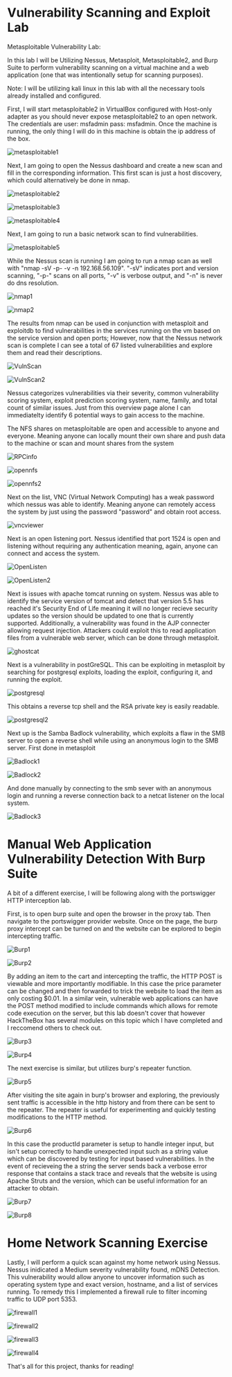 # Vulnerability Scanning and Exploit Lab
Metasploitable Vulnerability Lab:

In this lab I will be Utilizing Nessus, Metasploit, Metasploitable2, and Burp Suite to perform vulnerability scanning on a virtual machine and a web application (one that was intentionally setup for scanning purposes).

Note: I will be utilizing kali linux in this lab with all the necessary tools already installed and configured.

First, I will start metasploitable2 in VirtualBox configured with Host-only adapter as you should never expose metasploitable2 to an open network. The credentials are user: msfadmin pass: msfadmin. Once the machine is running, the only thing I will do in this machine is obtain the ip address of the box.

![metasploitable1](https://github.com/user-attachments/assets/854c6de6-bc25-470d-ba47-d53732e2a65f)

Next, I am going to open the Nessus dashboard and create a new scan and fill in the corresponding information. This first scan is just a host discovery, which could alternatively be done in nmap.

![metasploitable2](https://github.com/user-attachments/assets/43603334-1666-45a4-9186-d5179c681cfd)

![metasploitable3](https://github.com/user-attachments/assets/6854293f-e28d-4848-9be2-60d741092dab)

![metasploitable4](https://github.com/user-attachments/assets/75336e55-3070-47f0-b105-00a1b1708f59)

Next, I am going to run a basic network scan to find vulnerabilities. 

![metasploitable5](https://github.com/user-attachments/assets/c5e32de2-a2f6-4fc3-bd35-5e61d0af04be)

While the Nessus scan is running I am going to run a nmap scan as well with "nmap -sV -p- -v -n 192.168.56.109". "-sV" indicates port and version scanning, "-p-" scans on all ports, "-v" is verbose output, and "-n" is never do dns resolution.

![nmap1](https://github.com/user-attachments/assets/e52104be-fd90-4376-ab99-0334264aa692)

![nmap2](https://github.com/user-attachments/assets/6fff5fa4-896f-4439-81cf-3e8598b0ead5)

The results from nmap can be used in conjunction with metasploit and exploitdb to find vulnerabilities in the services running on the vm based on the service version and open ports; However, now that the Nessus network scan is complete I can see a total of 67 listed vulnerabilities and explore them and read their descriptions.

![VulnScan](https://github.com/user-attachments/assets/98f98cfa-f637-445b-a207-06df0523fb05)

![VulnScan2](https://github.com/user-attachments/assets/a28166bb-9173-40ac-937b-058bc089b5cf)

Nessus categorizes vulnerabilities via their severity, common vulnerability scoring system, exploit prediction scoring system, name, family, and total count of similar issues. Just from this overview page alone I can immediatelty identify 6 potential ways to gain access to the machine.

The NFS shares on metasploitable are open and accessible to anyone and everyone. Meaning anyone can locally mount their own share and push data to the machine or scan and mount shares from the system

![RPCinfo](https://github.com/user-attachments/assets/b73c0fbc-2c2d-4d01-a539-9123d2eb2394)

![opennfs](https://github.com/user-attachments/assets/00dde9cb-70d0-4b39-a476-aa8c86b69ad2)

![opennfs2](https://github.com/user-attachments/assets/ecbd09c7-2409-4aa2-929f-8a251756b4de)

Next on the list, VNC (Virtual Network Computing) has a weak password which nessus was able to identify. Meaning anyone can remotely access the system by just using the password "password" and obtain root access.

![vncviewer](https://github.com/user-attachments/assets/8f0544d9-2345-49e4-a9bf-64c48dd25d1b)

Next is an open listening port. Nessus identified that port 1524 is open and listening without requiring any authentication meaning, again, anyone can connect and access the system.

![OpenListen](https://github.com/user-attachments/assets/de68b39e-dd70-4ca2-9159-2895b05fc192)

![OpenListen2](https://github.com/user-attachments/assets/92cef5f9-532d-4ed1-966e-144b498b1439)

Next is issues with apache tomcat running on system. Nessus was able to identify the service version of tomcat and detect that version 5.5 has reached it's Security End of Life meaning it will no longer recieve security updates so the version should be updated to one that is currently supported. Additionally, a vulnerability was found in the AJP connecter allowing request injection. Attackers could exploit this to read application files from a vulnerable web server, which can be done through metasploit.

![ghostcat](https://github.com/user-attachments/assets/b6458c01-c0e3-41b3-85bd-b27c06b27f20)

Next is a vulnerability in postGreSQL. This can be exploiting in metasploit by searching for postgresql exploits, loading the exploit, configuring it, and running the exploit.

![postgresql](https://github.com/user-attachments/assets/f5f67c38-605e-4a6d-8058-c8631e9308b1)

This obtains a reverse tcp shell and the RSA private key is easily readable.

![postgresql2](https://github.com/user-attachments/assets/57dc8de9-e8bf-465e-9321-9431beebec35)

Next up is the Samba Badlock vulnerability, which exploits a flaw in the SMB server to open a reverse shell while using an anonymous login to the SMB server. First done in metasploit

![Badlock1](https://github.com/user-attachments/assets/61d7a8d3-1a66-47bb-8eaf-4c5aebfaceff)

![Badlock2](https://github.com/user-attachments/assets/9bc5e936-a3aa-4fbc-ad92-488487aca689)

And done manually by connecting to the smb sever with an anonymous login and running a reverse connection back to a netcat listener on the local system.

![Badlock3](https://github.com/user-attachments/assets/0c2d949e-8c5b-40ed-a98a-8e90246619d6)

# Manual Web Application Vulnerability Detection With Burp Suite

A bit of a different exercise, I will be following along with the portswigger HTTP interception lab.

First, is to open burp suite and open the browser in the proxy tab. Then navigate to the portswigger provider website. Once on the page, the burp proxy intercept can be turned on and the website can be explored to begin intercepting traffic. 

![Burp1](https://github.com/user-attachments/assets/d6e4557e-5429-49f5-9a78-1df0f71dca68)

![Burp2](https://github.com/user-attachments/assets/523b34a4-d3f5-46eb-a9a7-7de45b3baa2c)

By adding an item to the cart and intercepting the traffic, the HTTP POST is viewable and more importantly modifiable. In this case the price parameter can be changed and then forwarded to trick the website to load the item as only costing $0.01. In a similar vein, vulnerable web applications can have the POST method modified to include commands which allows for remote code execution on the server, but this lab doesn't cover that however HackTheBox has several modules on this topic which I have completed and I reccomend others to check out.

![Burp3](https://github.com/user-attachments/assets/cc7f6e2f-8b52-4cdc-9f90-db906b778632)

![Burp4](https://github.com/user-attachments/assets/ff853ee5-c024-473f-85fb-77e07960d4af)

The next exercise is similar, but utilizes burp's repeater function.

![Burp5](https://github.com/user-attachments/assets/1fa68c27-e4ea-4611-bd96-51e9a71a6350)

After visiting the site again in burp's browser and exploring, the previously sent traffic is accessible in the http history and from there can be sent to the repeater. The repeater is useful for experimenting and quickly testing modifications to the HTTP method.

![Burp6](https://github.com/user-attachments/assets/555764a0-6d5f-492e-89c6-a07f74da57b0)

In this case the productId parameter is setup to handle integer input, but isn't setup correctly to handle unexpected input such as a string value which can be discovered by testing for input based vulnerabilities. In the event of recieveing the a string the server sends back a verbose error response that contains a stack trace and reveals that the website is using Apache Struts and the version, which can be useful information for an attacker to obtain.

![Burp7](https://github.com/user-attachments/assets/3df60eb5-b1f1-423c-9bcf-eb75fa0d76c7)

![Burp8](https://github.com/user-attachments/assets/31397774-a911-499f-a78f-f096d48e6a8d)

# Home Network Scanning Exercise

Lastly, I will perform a quick scan against my home network using Nessus. Nessus inidicated a Medium severity vulnerability found, mDNS Detection. This vulnerability would allow anyone to uncover information such as operating system type and exact version, hostname, and a list of services running. To remedy this I implemented a firewall rule to filter incoming traffic to UDP port 5353.

![firewall1](https://github.com/user-attachments/assets/4c28591c-fdac-48c5-9047-bd496dc0b3cd)

![firewall2](https://github.com/user-attachments/assets/339762f5-475a-4bf4-bab3-f4743ae79571)

![firewall3](https://github.com/user-attachments/assets/dcec470e-0661-4bda-9974-1bc6d3a7f9db)

![firewall4](https://github.com/user-attachments/assets/cd364c55-7064-40bc-9df8-bd4a16442b39)

That's all for this project, thanks for reading!

